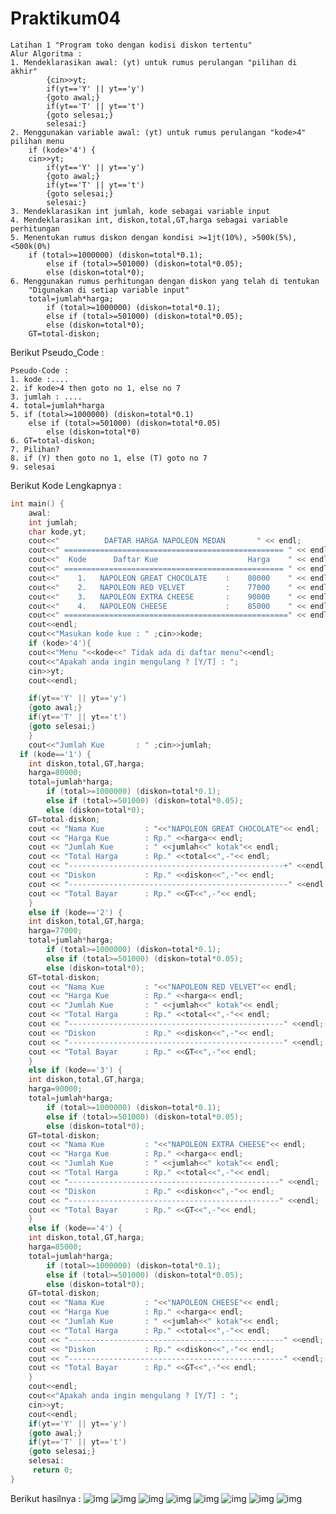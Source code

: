 # Praktikum04

```
Latihan 1 "Program toko dengan kodisi diskon tertentu"
Alur Algoritma :
1. Mendeklarasikan awal: (yt) untuk rumus perulangan "pilihan di akhir"
    	{cin>>yt;
    	if(yt=='Y' || yt=='y')
    	{goto awal;}
    	if(yt=='T' || yt=='t')
    	{goto selesai;}
    	selesai:}
2. Menggunakan variable awal: (yt) untuk rumus perulangan "kode>4" pilihan menu
	if (kode>'4') {
	cin>>yt;
    	if(yt=='Y' || yt=='y')
    	{goto awal;}
    	if(yt=='T' || yt=='t')
    	{goto selesai;}
    	selesai:}
3. Mendeklarasikan int jumlah, kode sebagai variable input
4. Mendeklarasikan int, diskon,total,GT,harga sebagai variable perhitungan
5. Menentukan rumus diskon dengan kondisi >=1jt(10%), >500k(5%), <500k(0%)
	if (total>=1000000) (diskon=total*0.1);
        else if (total>=501000) (diskon=total*0.05);
        else (diskon=total*0);
6. Menggunakan rumus perhitungan dengan diskon yang telah di tentukan
	"Digunakan di setiap variable input"
	total=jumlah*harga;
        if (total>=1000000) (diskon=total*0.1);
        else if (total>=501000) (diskon=total*0.05);
        else (diskon=total*0);
	GT=total-diskon;
```
Berikut Pseudo_Code :
```
Pseudo-Code :
1. kode :....
2. if kode>4 then goto no 1, else no 7
3. jumlah : ....
4. total=jumlah*harga
5. if (total>=1000000) (diskon=total*0.1)
	else if (total>=501000) (diskon=total*0.05)
        else (diskon=total*0)
6. GT=total-diskon;
7. Pilihan?
8. if (Y) then goto no 1, else (T) goto no 7
9. selesai
```
Berikut Kode Lengkapnya :
```c++
int main() {
    awal:
    int jumlah;
    char kode,yt;
    cout<<"          DAFTAR HARGA NAPOLEON MEDAN       " << endl;
    cout<<" ================================================= " << endl;
    cout<<"  Kode      Daftar Kue                    Harga    " << endl;
    cout<<" ================================================= " << endl;
    cout<<"    1.   NAPOLEON GREAT CHOCOLATE    :    80000    " << endl;
    cout<<"    2.   NAPOLEON RED VELVET         :    77000    " << endl;
    cout<<"    3.   NAPOLEON EXTRA CHEESE       :    90000    " << endl;
    cout<<"    4.   NAPOLEON CHEESE             :    85000    " << endl;
    cout<<" ==================================================" << endl;
    cout<<endl;
    cout<<"Masukan kode kue : " ;cin>>kode;
    if (kode>'4'){
    cout<<"Menu "<<kode<<" Tidak ada di daftar menu"<<endl;
    cout<<"Apakah anda ingin mengulang ? [Y/T] : ";
    cin>>yt;
    cout<<endl;

    if(yt=='Y' || yt=='y')
    {goto awal;}
    if(yt=='T' || yt=='t')
    {goto selesai;}
    }
    cout<<"Jumlah Kue       : " ;cin>>jumlah;
  if (kode=='1') {
    int diskon,total,GT,harga;
    harga=80000;
    total=jumlah*harga;
        if (total>=1000000) (diskon=total*0.1);
        else if (total>=501000) (diskon=total*0.05);
        else (diskon=total*0);
    GT=total-diskon;
    cout << "Nama Kue         : "<<"NAPOLEON GREAT CHOCOLATE"<< endl;
    cout << "Harga Kue        : Rp." <<harga<< endl;
    cout << "Jumlah Kue       : " <<jumlah<<" kotak"<< endl;
    cout << "Total Harga      : Rp." <<total<<",-"<< endl;
    cout << "------------------------------------------------+" <<endl;
    cout << "Diskon           : Rp." <<diskon<<",-"<< endl;
    cout << "-------------------------------------------------" <<endl;
    cout << "Total Bayar      : Rp." <<GT<<",-"<< endl;
    }
    else if (kode=='2') {
    int diskon,total,GT,harga;
    harga=77000;
    total=jumlah*harga;
        if (total>=1000000) (diskon=total*0.1);
        else if (total>=501000) (diskon=total*0.05);
        else (diskon=total*0);
    GT=total-diskon;
    cout << "Nama Kue         : "<<"NAPOLEON RED VELVET"<< endl;
    cout << "Harga Kue        : Rp." <<harga<< endl;
    cout << "Jumlah Kue       : " <<jumlah<<" kotak"<< endl;
    cout << "Total Harga      : Rp." <<total<<",-"<< endl;
    cout << "------------------------------------------------" <<endl;
    cout << "Diskon           : Rp." <<diskon<<",-"<< endl;
    cout << "------------------------------------------------" <<endl;
    cout << "Total Bayar      : Rp." <<GT<<",-"<< endl;
    }
    else if (kode=='3') {
    int diskon,total,GT,harga;
    harga=90000;
    total=jumlah*harga;
        if (total>=1000000) (diskon=total*0.1);
        else if (total>=501000) (diskon=total*0.05);
        else (diskon=total*0);
    GT=total-diskon;
    cout << "Nama Kue         : "<<"NAPOLEON EXTRA CHEESE"<< endl;
    cout << "Harga Kue        : Rp." <<harga<< endl;
    cout << "Jumlah Kue       : " <<jumlah<<" kotak"<< endl;
    cout << "Total Harga      : Rp." <<total<<",-"<< endl;
    cout << "-----------------------------------------------" <<endl;
    cout << "Diskon           : Rp." <<diskon<<",-"<< endl;
    cout << "-----------------------------------------------" <<endl;
    cout << "Total Bayar      : Rp." <<GT<<",-"<< endl;
    }
    else if (kode=='4') {
    int diskon,total,GT,harga;
    harga=85000;
    total=jumlah*harga;
        if (total>=1000000) (diskon=total*0.1);
        else if (total>=501000) (diskon=total*0.05);
        else (diskon=total*0);
    GT=total-diskon;
    cout << "Nama Kue         : "<<"NAPOLEON CHEESE"<< endl;
    cout << "Harga Kue        : Rp." <<harga<< endl;
    cout << "Jumlah Kue       : " <<jumlah<<" kotak"<< endl;
    cout << "Total Harga      : Rp." <<total<<",-"<< endl;
    cout << "------------------------------------------------" <<endl;
    cout << "Diskon           : Rp." <<diskon<<",-"<< endl;
    cout << "------------------------------------------------" <<endl;
    cout << "Total Bayar      : Rp." <<GT<<",-"<< endl;
    }
    cout<<endl;
    cout<<"Apakah anda ingin mengulang ? [Y/T] : ";
    cin>>yt;
    cout<<endl;
    if(yt=='Y' || yt=='y')
    {goto awal;}
    if(yt=='T' || yt=='t')
    {goto selesai;}
    selesai:
     return 0;
}
```
Berikut hasilnya :
![img](https://raw.githubusercontent.com/danangadita91/Praktikum04/master/Latihan1/Kode%20pilihan%20tidak%20ada%20(T-selesai).png)
![img](https://raw.githubusercontent.com/danangadita91/Praktikum04/master/Latihan1/Kode%20pilihan%20tidak%20ada%20(Y-Start).png)
![img](https://raw.githubusercontent.com/danangadita91/Praktikum04/master/Latihan1/Kondisi%20diskon%2010%25(1).png)
![img](https://raw.githubusercontent.com/danangadita91/Praktikum04/master/Latihan1/Kondisi%20diskon%2010%25(2).png)
![img](https://raw.githubusercontent.com/danangadita91/Praktikum04/master/Latihan1/Kondisi%20diskon%205%25(1).png)
![img](https://raw.githubusercontent.com/danangadita91/Praktikum04/master/Latihan1/Kondisi%20diskon%205%25(2).png)
![img](https://raw.githubusercontent.com/danangadita91/Praktikum04/master/Latihan1/Kondisi%20tanpa%20diskon(1).png)
![img](https://raw.githubusercontent.com/danangadita91/Praktikum04/master/Latihan1/Kondisi%20tanpa%20diskon(2).png)
